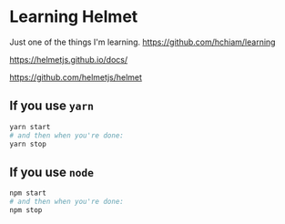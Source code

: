 # Learning Helmet

Just one of the things I'm learning. <https://github.com/hchiam/learning>

<https://helmetjs.github.io/docs/>

<https://github.com/helmetjs/helmet>

## If you use `yarn`

```bash
yarn start
# and then when you're done:
yarn stop
```

## If you use `node`

```bash
npm start
# and then when you're done:
npm stop
```
